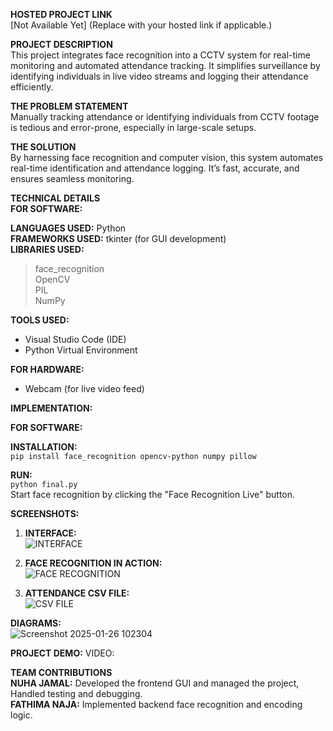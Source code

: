 **HOSTED PROJECT LINK**  
[Not Available Yet] (Replace with your hosted link if applicable.)

**PROJECT DESCRIPTION**  
This project integrates face recognition into a CCTV system for real-time monitoring and automated attendance tracking. It simplifies surveillance by identifying individuals in live video streams and logging their attendance efficiently.

**THE PROBLEM STATEMENT**  
Manually tracking attendance or identifying individuals from CCTV footage is tedious and error-prone, especially in large-scale setups.

**THE SOLUTION**  
By harnessing face recognition and computer vision, this system automates real-time identification and attendance logging. It’s fast, accurate, and ensures seamless monitoring.

**TECHNICAL DETAILS**  
**FOR SOFTWARE:**  

**LANGUAGES USED:** Python  
**FRAMEWORKS USED:** tkinter (for GUI development)  
**LIBRARIES USED:**  
> face_recognition  
> OpenCV  
> PIL  
> NumPy  

**TOOLS USED:**  
- Visual Studio Code (IDE)  
- Python Virtual Environment  

**FOR HARDWARE:**  
- Webcam (for live video feed)  

**IMPLEMENTATION:**  

**FOR SOFTWARE:**  

**INSTALLATION:**  
`pip install face_recognition opencv-python numpy pillow`  

**RUN:**  
`python final.py`  
Start face recognition by clicking the "Face Recognition Live" button.

**SCREENSHOTS:**  
1. **INTERFACE:**  
![INTERFACE](https://github.com/user-attachments/assets/1a9d7b78-f3a0-4399-a2cd-df27b8c7d147)

2. **FACE RECOGNITION IN ACTION:**  
![FACE RECOGNITION](https://github.com/user-attachments/assets/ca1944fe-72af-4fdb-9627-3dd2c9d1f8fb)

3. **ATTENDANCE CSV FILE:**  
![CSV FILE](https://github.com/user-attachments/assets/87350d04-0664-407e-bd69-3afcb5842745)

**DIAGRAMS:**  
![Screenshot 2025-01-26 102304](https://github.com/user-attachments/assets/f5b9042e-2339-4d4a-bece-b3ab4503e0f0)

**PROJECT DEMO:**
VIDEO:


**TEAM CONTRIBUTIONS**  
**NUHA JAMAL:** Developed the frontend GUI and managed the project, Handled testing and debugging.  
**FATHIMA NAJA:** Implemented backend face recognition and encoding logic.
